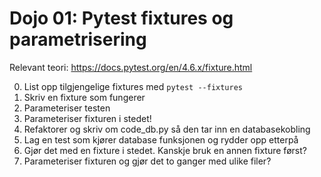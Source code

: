 # Dojo 01: Pytest fixtures og parametrisering


Relevant teori:
https://docs.pytest.org/en/4.6.x/fixture.html


0. List opp tilgjengelige fixtures med `pytest --fixtures`
1. Skriv en fixture som fungerer
2. Parameteriser testen
3. Parameteriser fixturen i stedet!
4. Refaktorer og skriv om code_db.py så den tar inn en databasekobling
5. Lag en test som kjører database funksjonen og rydder opp etterpå
6. Gjør det med en fixture i stedet. Kanskje bruk en annen fixture først?
7. Parameteriser fixturen og gjør det to ganger med ulike filer?
